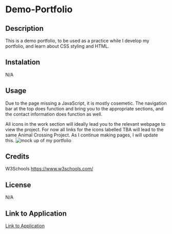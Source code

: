 # Demo-Portfolio

## Description
This is a demo portfolio, to be used as a practice while I develop my portfolio, and learn about CSS styling and HTML.

## Instalation
N/A

## Usage
Due to the page missing a JavaScript, it is mostly cosemetic. The navigation bar at the top does function and bring you to the appropriate sections, and the contact information does function as well.

All icons in the work section will ideally lead you to the relevant webpage to view the project. For now all links for the icons labelled TBA will lead to the same Animal Crossing Project. As I continue making pages, I will update this.
![mock up of my portfolio](./Assets/Images/mock-up.png)

## Credits
W3Schools https://www.w3schools.com/
## License
N/A

## Link to Application
[Link to Application](https:cgordon5025.github.io/Demo-Portfolio)